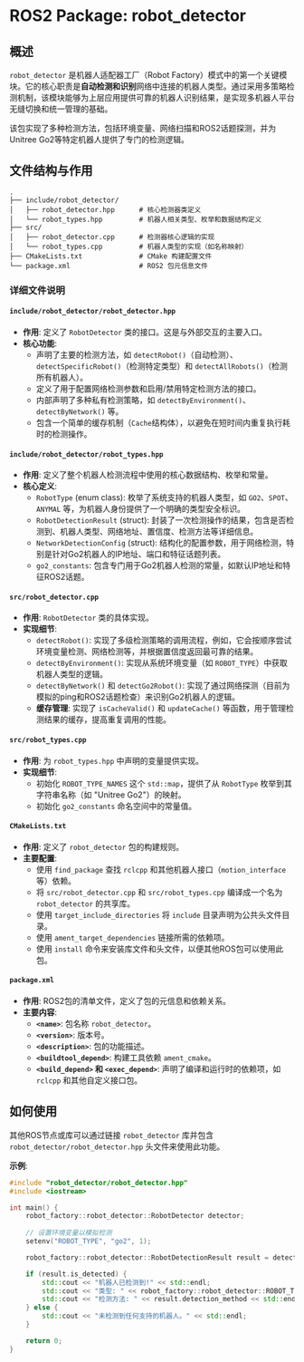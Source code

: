 # ROS2 Package: robot_detector

## 概述

`robot_detector` 是机器人适配器工厂（Robot Factory）模式中的第一个关键模块。它的核心职责是**自动检测和识别**网络中连接的机器人类型。通过采用多策略检测机制，该模块能够为上层应用提供可靠的机器人识别结果，是实现多机器人平台无缝切换和统一管理的基础。

该包实现了多种检测方法，包括环境变量、网络扫描和ROS2话题探测，并为Unitree Go2等特定机器人提供了专门的检测逻辑。

## 文件结构与作用

```
.
├── include/robot_detector/
│   ├── robot_detector.hpp      # 核心检测器类定义
│   └── robot_types.hpp         # 机器人相关类型、枚举和数据结构定义
├── src/
│   ├── robot_detector.cpp      # 检测器核心逻辑的实现
│   └── robot_types.cpp         # 机器人类型的实现（如名称映射）
├── CMakeLists.txt              # CMake 构建配置文件
└── package.xml                 # ROS2 包元信息文件
```

### 详细文件说明

#### `include/robot_detector/robot_detector.hpp`

- **作用**: 定义了 `RobotDetector` 类的接口。这是与外部交互的主要入口。
- **核心功能**:
    - 声明了主要的检测方法，如 `detectRobot()`（自动检测）、`detectSpecificRobot()`（检测特定类型）和 `detectAllRobots()`（检测所有机器人）。
    - 定义了用于配置网络检测参数和启用/禁用特定检测方法的接口。
    - 内部声明了多种私有检测策略，如 `detectByEnvironment()`、`detectByNetwork()` 等。
    - 包含一个简单的缓存机制（`Cache`结构体），以避免在短时间内重复执行耗时的检测操作。

#### `include/robot_detector/robot_types.hpp`

- **作用**: 定义了整个机器人检测流程中使用的核心数据结构、枚举和常量。
- **核心定义**:
    - `RobotType` (enum class): 枚举了系统支持的机器人类型，如 `GO2`、`SPOT`、`ANYMAL` 等，为机器人身份提供了一个明确的类型安全标识。
    - `RobotDetectionResult` (struct): 封装了一次检测操作的结果，包含是否检测到、机器人类型、网络地址、置信度、检测方法等详细信息。
    - `NetworkDetectionConfig` (struct): 结构化的配置参数，用于网络检测，特别是针对Go2机器人的IP地址、端口和特征话题列表。
    - `go2_constants`: 包含专门用于Go2机器人检测的常量，如默认IP地址和特征ROS2话题。

#### `src/robot_detector.cpp`

- **作用**: `RobotDetector` 类的具体实现。
- **实现细节**:
    - `detectRobot()`: 实现了多级检测策略的调用流程，例如，它会按顺序尝试环境变量检测、网络检测等，并根据置信度返回最可靠的结果。
    - `detectByEnvironment()`: 实现从系统环境变量（如 `ROBOT_TYPE`）中获取机器人类型的逻辑。
    - `detectByNetwork()` 和 `detectGo2Robot()`: 实现了通过网络探测（目前为模拟的ping和ROS2话题检查）来识别Go2机器人的逻辑。
    - **缓存管理**: 实现了 `isCacheValid()` 和 `updateCache()` 等函数，用于管理检测结果的缓存，提高重复调用的性能。

#### `src/robot_types.cpp`

- **作用**: 为 `robot_types.hpp` 中声明的变量提供实现。
- **实现细节**:
    - 初始化 `ROBOT_TYPE_NAMES` 这个 `std::map`，提供了从 `RobotType` 枚举到其字符串名称（如 "Unitree Go2"）的映射。
    - 初始化 `go2_constants` 命名空间中的常量值。

#### `CMakeLists.txt`

- **作用**: 定义了 `robot_detector` 包的构建规则。
- **主要配置**:
    - 使用 `find_package` 查找 `rclcpp` 和其他机器人接口（`motion_interface` 等）依赖。
    - 将 `src/robot_detector.cpp` 和 `src/robot_types.cpp` 编译成一个名为 `robot_detector` 的共享库。
    - 使用 `target_include_directories` 将 `include` 目录声明为公共头文件目录。
    - 使用 `ament_target_dependencies` 链接所需的依赖项。
    - 使用 `install` 命令来安装库文件和头文件，以便其他ROS包可以使用此包。

#### `package.xml`

- **作用**: ROS2包的清单文件，定义了包的元信息和依赖关系。
- **主要内容**:
    - **`<name>`**: 包名称 `robot_detector`。
    - **`<version>`**: 版本号。
    - **`<description>`**: 包的功能描述。
    - **`<buildtool_depend>`**: 构建工具依赖 `ament_cmake`。
    - **`<build_depend>` 和 `<exec_depend>`**: 声明了编译和运行时的依赖项，如 `rclcpp` 和其他自定义接口包。

## 如何使用

其他ROS节点或库可以通过链接 `robot_detector` 库并包含 `robot_detector/robot_detector.hpp` 头文件来使用此功能。

**示例**:
```cpp
#include "robot_detector/robot_detector.hpp"
#include <iostream>

int main() {
    robot_factory::robot_detector::RobotDetector detector;
    
    // 设置环境变量以模拟检测
    setenv("ROBOT_TYPE", "go2", 1);

    robot_factory::robot_detector::RobotDetectionResult result = detector.detectRobot();

    if (result.is_detected) {
        std::cout << "机器人已检测到!" << std::endl;
        std::cout << "类型: " << robot_factory::robot_detector::ROBOT_TYPE_NAMES.at(result.robot_type) << std::endl;
        std::cout << "检测方法: " << result.detection_method << std::endl;
    } else {
        std::cout << "未检测到任何支持的机器人。" << std::endl;
    }

    return 0;
}
```
